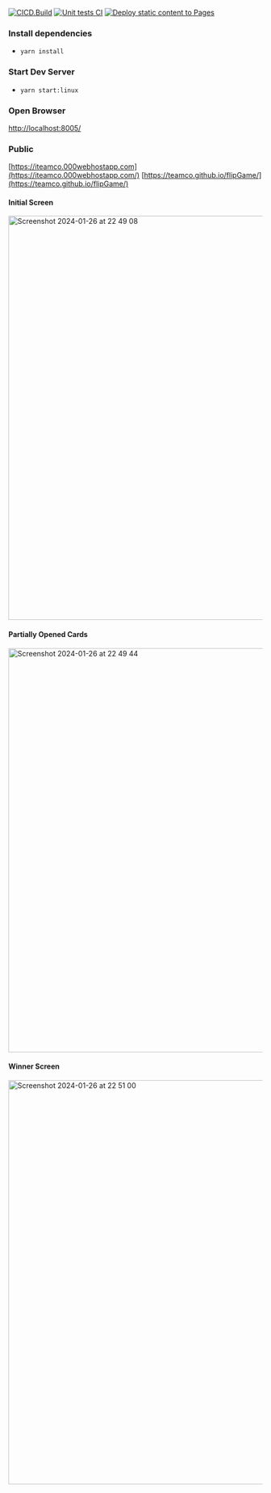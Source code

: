 [![CICD.Build](https://github.com/teamco/flipGame/actions/workflows/build.yml/badge.svg)](https://github.com/teamco/flipGame/actions/workflows/build.yml)
[![Unit tests CI](https://github.com/teamco/flipGame/actions/workflows/unit.test.js.yml/badge.svg)](https://github.com/teamco/flipGame/actions/workflows/unit.test.js.yml)
[![Deploy static content to Pages](https://github.com/teamco/flipGame/actions/workflows/static.yml/badge.svg)](https://github.com/teamco/flipGame/actions/workflows/static.yml)

### Install dependencies
* `yarn install`
### Start Dev Server
* `yarn start:linux`

### Open Browser
[http://localhost:8005/](http://localhost:8005/)

### Public
[https://iteamco.000webhostapp.com](https://iteamco.000webhostapp.com/)
[https://teamco.github.io/flipGame/](https://teamco.github.io/flipGame/)

#### Initial Screen
<img width="800" alt="Screenshot 2024-01-26 at 22 49 08" src="https://github.com/teamco/flipGame/assets/18106/10531246-fdff-458f-ba6d-c868af759c1e">

#### Partially Opened Cards
<img width="800" alt="Screenshot 2024-01-26 at 22 49 44" src="https://github.com/teamco/flipGame/assets/18106/630b2188-516d-4975-9b6a-246c7fade2e9">

#### Winner Screen
<img width="800" alt="Screenshot 2024-01-26 at 22 51 00" src="https://github.com/teamco/flipGame/assets/18106/19d66967-7685-4b3d-a92c-2819b319ec8a">




